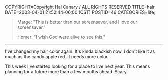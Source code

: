 COPYRIGHT=Copyright Hal Canary / ALL RIGHTS RESERVED
TITLE=hair.
DATE=2003-04-01 21:52:44-06:00 (CST)
POSTID=46
CATEGORIES=life;

> Marge: "This is better than our screensaver, and I love our screensaver."
> 
> Homer: "I wish God were alive to see this."

* * *

I've changed my hair color again. It's kinda blackish now. I don't like it as much as the candy apple red. It needs more color.

This week I've started looking for a place to live next year. This means planning for a future more than a few months ahead. Scary.

